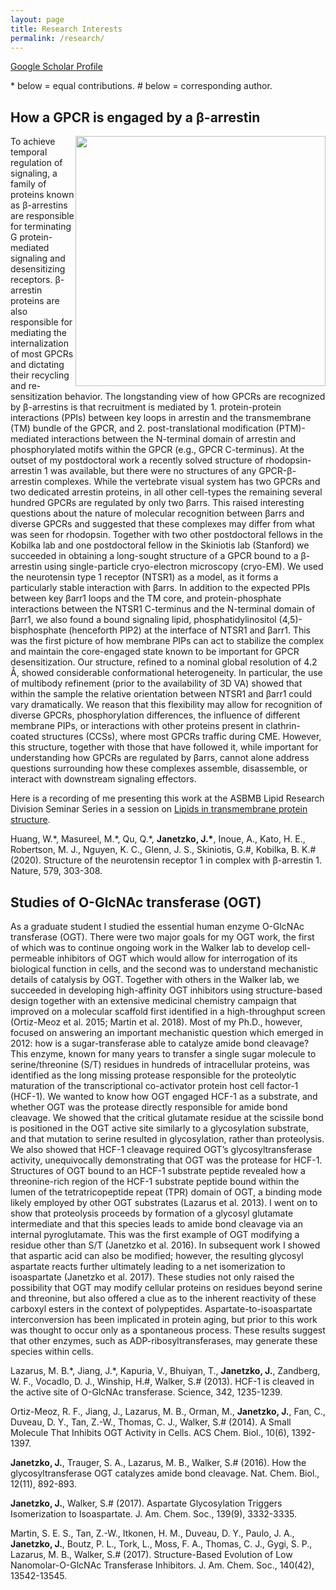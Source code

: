 ```yaml
---
layout: page
title: Research Interests
permalink: /research/
---
```


[Google Scholar Profile]([https://scholar.google.com/citations?user=MHNfkuUAAAAJ&hl=en&oi=ao](https://scholar.google.com/citations?user=a9nNtM8AAAAJ&hl=en))

\* below = equal contributions.
\# below = corresponding author.

## How a GPCR is engaged by a &#946;-arrestin

<p>
<img src="https://jjanetzko.github.io/images/overall_EM_figure-01.png" style="float:right;width:400px;">
To achieve temporal regulation of signaling, a family of proteins known as &#946;-arrestins are responsible for terminating G protein-mediated signaling and desensitizing receptors. &#946;-arrestin proteins are also responsible for mediating the internalization of most GPCRs and dictating their recycling and re-sensitization behavior. The longstanding view of how GPCRs are recognized by &#946;-arrestins is that recruitment is mediated by 1. protein-protein interactions (PPIs) between key loops in arrestin and the transmembrane (TM) bundle of the GPCR, and 2. post-translational modification (PTM)-mediated interactions between the N-terminal domain of arrestin and phosphorylated motifs within the GPCR (e.g., GPCR C-terminus). At the outset of my postdoctoral work a recently solved structure of rhodopsin-arrestin 1 was available, but there were no structures of any GPCR-&#946;-arrestin complexes. While the vertebrate visual system has two GPCRs and two dedicated arrestin proteins, in all other cell-types the remaining several hundred GPCRs are regulated by only two &#946;arrs. This raised interesting questions about the nature of molecular recognition between &#946;arrs and diverse GPCRs and suggested that these complexes may differ from what was seen for rhodopsin. Together with two other postdoctoral fellows in the Kobilka lab and one postdoctoral fellow in the Skiniotis lab (Stanford) we succeeded in obtaining a long-sought structure of a GPCR bound to a &#946;-arrestin using single-particle cryo-electron microscopy (cryo-EM). We used the neurotensin type 1 receptor (NTSR1) as a model, as it forms a particularly stable interaction with &#946;arrs. In addition to the expected PPIs between key &#946;arr1 loops and the TM core, and protein-phosphate interactions between the NTSR1 C-terminus and the N-terminal domain of &#946;arr1, we also found a bound signaling lipid, phosphatidylinositol (4,5)-bisphosphate (henceforth PIP2) at the interface of NTSR1 and &#946;arr1. This was the first picture of how membrane PIPs can act to stabilize the complex and maintain the core-engaged state known to be important for GPCR desensitization. Our structure, refined to a nominal global resolution of 4.2 &#8491;, showed considerable conformational heterogeneity. In particular, the use of multibody refinement (prior to the availability of 3D VA) showed that within the sample the relative orientation between NTSR1 and &#946;arr1 could vary dramatically. We reason that this flexibility may allow for recognition of diverse GPCRs, phosphorylation differences, the influence of different membrane PIPs, or interactions with other proteins present in clathrin-coated structures (CCSs), where most GPCRs traffic during CME. However, this structure, together with those that have followed it, while important for understanding how GPCRs are regulated by &#946;arrs, cannot alone address questions surrounding how these complexes assemble, disassemble, or interact with downstream signaling effectors.
</p>

Here is a recording of me presenting this work at the ASBMB Lipid Research Division Seminar Series in a session on [Lipids in transmembrane protein structure](https://youtu.be/hpJwu7iOS8Y?t=1804).

Huang, W.\*, Masureel, M.\*, Qu, Q.\*, **Janetzko, J.\***, Inoue, A., Kato, H. E., Robertson, M. J., Nguyen, K. C., Glenn, J. S., Skiniotis, G.\#, Kobilka, B. K.\# (2020). Structure of the neurotensin receptor 1 in complex with &#946;-arrestin 1. Nature, 579, 303-308.

## Studies of O-GlcNAc transferase (OGT)

<p>
As a graduate student I studied the essential human enzyme O-GlcNAc transferase (OGT). There were two major goals for my OGT work, the first of which was to continue ongoing work in the Walker lab to develop cell-permeable inhibitors of OGT which would allow for interrogation of its biological function in cells, and the second was to understand mechanistic details of catalysis by OGT. Together with others in the Walker lab, we succeeded in developing high-affinity OGT inhibitors using structure-based design together with an extensive medicinal chemistry campaign that improved on a molecular scaffold first identified in a high-throughput screen (Ortiz-Meoz et al. 2015; Martin et al. 2018). Most of my Ph.D., however, focused on answering an important mechanistic question which emerged in 2012: how is a sugar-transferase able to catalyze amide bond cleavage? This enzyme, known for many years to transfer a single sugar molecule to serine/threonine (S/T) residues in hundreds of intracellular proteins, was identified as the long missing protease responsible for the proteolytic maturation of the transcriptional co-activator protein host cell factor-1 (HCF-1). We wanted to know how OGT engaged HCF-1 as a substrate, and whether OGT was the protease directly responsible for amide bond cleavage. We showed that the critical glutamate residue at the scissile bond is positioned in the OGT active site similarly to a glycosylation substrate, and that mutation to serine resulted in glycosylation, rather than proteolysis. We also showed that HCF-1 cleavage required OGT’s glycosyltransferase activity, unequivocally demonstrating that OGT was the protease for HCF-1. Structures of OGT bound to an HCF-1 substrate peptide revealed how a threonine-rich region of the HCF-1 substrate peptide bound within the lumen of the tetratricopeptide repeat (TPR) domain of OGT, a binding mode likely employed by other OGT substrates (Lazarus et al. 2013). I went on to show that proteolysis proceeds by formation of a glycosyl glutamate intermediate and that this species leads to amide bond cleavage via an internal pyroglutamate. This was the first example of OGT modifying a residue other than S/T (Janetzko et al. 2016). In subsequent work I showed that aspartic acid can also be modified; however, the resulting glycosyl aspartate reacts further ultimately leading to a net isomerization to isoaspartate (Janetzko et al. 2017). These studies not only raised the possibility that OGT may modify cellular proteins on residues beyond serine and threonine, but also offered a clue as to the inherent reactivity of these carboxyl esters in the context of polypeptides. Aspartate-to-isoaspartate interconversion has been implicated in protein aging, but prior to this work was thought to occur only as a spontaneous process. These results suggest that other enzymes, such as ADP-ribosyltransferases, may generate these species within cells.
</p>
  
Lazarus, M. B.\*, Jiang, J.\*, Kapuria, V., Bhuiyan, T., **Janetzko, J.**, Zandberg, W. F., Vocadlo, D. J., Winship, H.\#, Walker, S.\# (2013). HCF-1 is cleaved in the active site of O-GlcNAc transferase. Science, 342, 1235-1239.

Ortiz-Meoz, R. F., Jiang, J., Lazarus, M. B., Orman, M., **Janetzko, J.**, Fan, C., Duveau, D. Y., Tan, Z.-W., Thomas, C. J., Walker, S.\# (2014). A Small Molecule That Inhibits OGT Activity in Cells. ACS Chem. Biol., 10(6), 1392-1397.

**Janetzko, J.**, Trauger, S. A., Lazarus, M. B., Walker, S.\# (2016). How the glycosyltransferase
OGT catalyzes amide bond cleavage. Nat. Chem. Biol., 12(11), 892-893.

**Janetzko, J.**, Walker, S.\# (2017). Aspartate Glycosylation Triggers Isomerization to Isoaspartate. J. Am. Chem. Soc., 139(9), 3332-3335.

Martin, S. E. S., Tan, Z.-W., Itkonen, H. M., Duveau, D. Y., Paulo, J. A., **Janetzko, J.**, Boutz, P. L., Tork, L., Moss, F. A., Thomas, C. J., Gygi, S. P., Lazarus, M. B., Walker, S.\# (2017). Structure-Based Evolution of Low Nanomolar-O-GlcNAc Transferase Inhibitors. J. Am. Chem. Soc., 140(42), 13542-13545.
